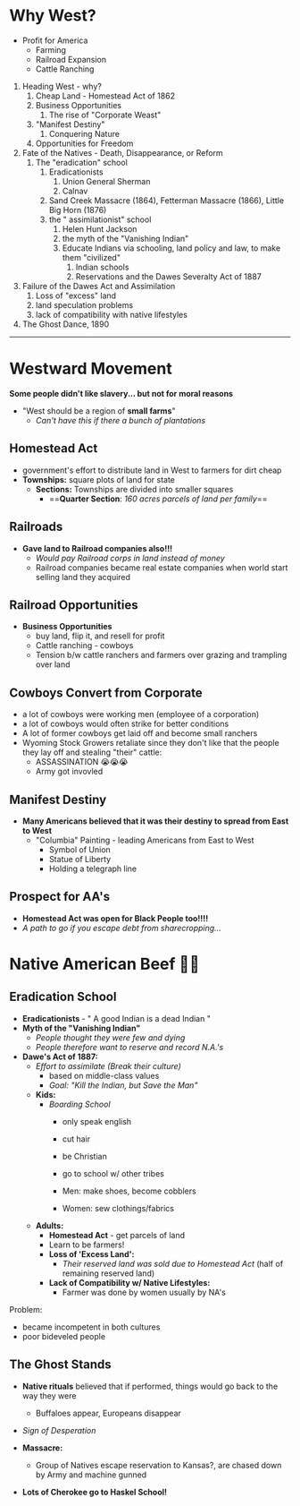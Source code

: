 # Why West?
- Profit for America
	- Farming
	- Railroad Expansion
	- Cattle Ranching

1. Heading West - why?
	1. Cheap Land - Homestead Act of 1862
	2. Business Opportunities
		1. The rise of "Corporate Weast"
	3. "Manifest Destiny"
		1. Conquering Nature
	4. Opportunities for Freedom
2. Fate of the Natives - Death, Disappearance, or Reform
	1. The "eradication" school
		1. Eradicationists
			1. Union General Sherman
			2. Calnav
		2. Sand Creek Massacre (1864), Fetterman Massacre (1866), Little Big Horn (1876)
		3. the " assimilationist" school
			1. Helen Hunt Jackson
			2. the myth of the "Vanishing Indian"
			3. Educate Indians via schooling, land policy and law, to make them "civilized"
				1. Indian schools
				2. Reservations and the Dawes Severalty Act of 1887
3. Failure of the Dawes Act and Assimilation
	1. Loss of "excess" land
	2. land speculation problems
	3. lack of compatibility with native lifestyles
4. The Ghost Dance, 1890

<hr>

# Westward Movement

**Some people didn't like slavery... but not for moral reasons**
- "West should be a region of **small farms**"
	- *Can't have this if there a bunch of plantations*

## Homestead Act
- government's effort to distribute land in West to farmers for dirt cheap
- **Townships:** square plots of land for state
	- **Sections:** Townships are divided into smaller squares
		- ==**Quarter Section**: *160 acres parcels of land per family*==

## Railroads
- **Gave land to Railroad companies also!!!**
	- *Would pay Railroad corps in land instead of money*
	- Railroad companies became real estate companies when world start selling land they acquired

## Railroad Opportunities
- **Business Opportunities**
	- buy land, flip it, and resell for profit
	- Cattle ranching - cowboys
	- Tension b/w cattle ranchers and farmers over grazing and trampling over land

## Cowboys Convert from Corporate
- a lot of cowboys were working men (employee of a corporation)
- a lot of cowboys would often strike for better conditions
- A lot of former cowboys get laid off and become small ranchers
- Wyoming Stock Growers retaliate since they don't like that the people they lay off and stealing "their" cattle:
	- ASSASSINATION 😭😭😭
	- Army got invovled

## Manifest Destiny
- **Many Americans believed that it was their destiny to spread from East to West**
	- "Columbia" Painting - leading Americans from East to West
		- Symbol of Union
		- Statue of Liberty
		- Holding a telegraph line

## Prospect for AA's
- **Homestead Act was open for Black People too!!!!**
- *A path to go if you escape debt from sharecropping...*

# Native American Beef 🤬😡
## Eradication School
- **Eradicationists** - " A good Indian is a dead Indian "
- **Myth of the "Vanishing Indian"** 
	- *People thought they were few and dying*
	- *People therefore want to reserve and record N.A.'s*
- **Dawe's Act of 1887:** 
	- *Effort to assimilate (Break their culture)*
		- based on middle-class values
		- *Goal: "Kill the Indian, but Save the Man"*
	- **Kids:**
		- *Boarding School*
			- only speak english
			- cut hair
			- be Christian
			- go to school w/ other tribes
	
			- Men: make shoes, become cobblers
			- Women: sew clothings/fabrics
	- **Adults:**
		- **Homestead Act** - get parcels of land
		- Learn to be farmers!
		- **Loss of 'Excess Land':**
			- *Their reserved land was sold due to Homestead Act* (half of remaining reserved land)
		- **Lack of Compatibility w/ Native Lifestyles:**
			- Farmer was done by women usually by NA's

Problem:
- became incompetent in both cultures
- poor bideveled people
## The Ghost Stands
- **Native rituals** believed that if performed, things would go back to the way they were
	- Buffaloes appear, Europeans disappear
- *Sign of Desperation*
- **Massacre:**
	- Group of Natives escape reservation to Kansas?, are chased down by Army and machine gunned

- **Lots of Cherokee go to Haskel School!**




